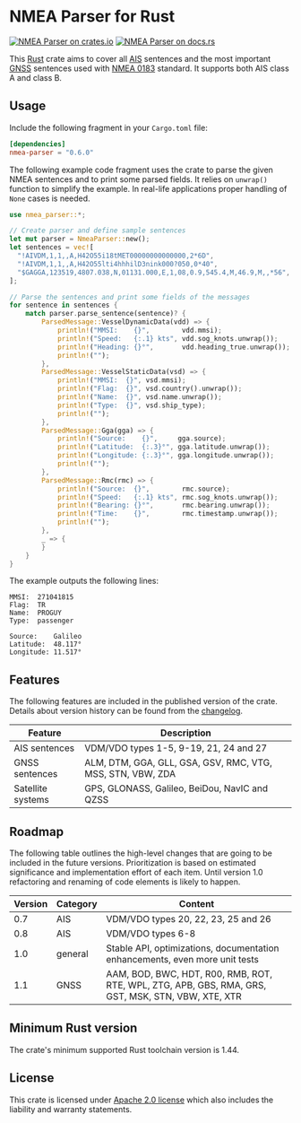 # NMEA Parser for Rust

[![NMEA Parser on crates.io][cratesio-image]][cratesio]
[![NMEA Parser on docs.rs][docsrs-image]][docsrs]

[cratesio-image]: https://img.shields.io/crates/v/nmea-parser.svg
[cratesio]: https://crates.io/crates/nmea-parser
[docsrs-image]: https://docs.rs/nmea-parser/badge.svg
[docsrs]: https://docs.rs/nmea-parser

This [Rust] crate aims to cover all [AIS] sentences and the most important [GNSS] sentences used 
with [NMEA 0183] standard. It supports both AIS class A and class B.

## Usage

Include the following fragment in your `Cargo.toml` file:

```toml
[dependencies]
nmea-parser = "0.6.0"
```

The following example code fragment uses the crate to parse the given NMEA sentences and to print 
some parsed fields. It relies on `unwrap()` function to simplify the example. In real-life 
applications proper handling of `None` cases is needed.

```rust
use nmea_parser::*;

// Create parser and define sample sentences
let mut parser = NmeaParser::new();
let sentences = vec![
  "!AIVDM,1,1,,A,H42O55i18tMET00000000000000,2*6D",
  "!AIVDM,1,1,,A,H42O55lti4hhhilD3nink000?050,0*40",
  "$GAGGA,123519,4807.038,N,01131.000,E,1,08,0.9,545.4,M,46.9,M,,*56",
];

// Parse the sentences and print some fields of the messages
for sentence in sentences {    
    match parser.parse_sentence(sentence)? {
        ParsedMessage::VesselDynamicData(vdd) => {
            println!("MMSI:    {}",        vdd.mmsi);
            println!("Speed:   {:.1} kts", vdd.sog_knots.unwrap());
            println!("Heading: {}°",       vdd.heading_true.unwrap());
            println!("");
        },
        ParsedMessage::VesselStaticData(vsd) => {
            println!("MMSI:  {}", vsd.mmsi);
            println!("Flag:  {}", vsd.country().unwrap());
            println!("Name:  {}", vsd.name.unwrap());
            println!("Type:  {}", vsd.ship_type);
            println!("");
        },
        ParsedMessage::Gga(gga) => {
            println!("Source:    {}",     gga.source);
            println!("Latitude:  {:.3}°", gga.latitude.unwrap());
            println!("Longitude: {:.3}°", gga.longitude.unwrap());
            println!("");
        },
        ParsedMessage::Rmc(rmc) => {
            println!("Source:  {}",        rmc.source);
            println!("Speed:   {:.1} kts", rmc.sog_knots.unwrap());
            println!("Bearing: {}°",       rmc.bearing.unwrap());
            println!("Time:    {}",        rmc.timestamp.unwrap());
            println!("");
        },
        _ => {
        }
    }
}
```

The example outputs the following lines:

```
MMSI:  271041815
Flag:  TR
Name:  PROGUY
Type:  passenger

Source:    Galileo
Latitude:  48.117°
Longitude: 11.517°
```

## Features

The following features are included in the published version of the crate. Details about version 
history can be found from the [changelog].

|Feature          |Description                                                |
|-----------------|-----------------------------------------------------------|
|AIS sentences    |VDM/VDO types 1-5, 9-19, 21, 24 and 27                     |
|GNSS sentences   |ALM, DTM, GGA, GLL, GSA, GSV, RMC, VTG, MSS, STN, VBW, ZDA |
|Satellite systems|GPS, GLONASS, Galileo, BeiDou, NavIC and QZSS              | 

## Roadmap

The following table outlines the high-level changes that are going to be included in the future 
versions. Prioritization is based on estimated significance and implementation effort of each item. 
Until version 1.0 refactoring and renaming of code elements is likely to happen. 

|Version |Category    |Content                                                   |
|--------|------------|----------------------------------------------------------|
|0.7     |AIS         |VDM/VDO types 20, 22, 23, 25 and 26                       |
|0.8     |AIS         |VDM/VDO types 6-8                                         |
|1.0     |general     |Stable API, optimizations, documentation enhancements, even more unit tests|
|1.1     |GNSS        |AAM, BOD, BWC, HDT, R00, RMB, ROT, RTE, WPL, ZTG, APB, GBS, RMA, GRS, GST, MSK, STN, VBW, XTE, XTR|

## Minimum Rust version

The crate's minimum supported Rust toolchain version is 1.44.

## License

This crate is licensed under [Apache 2.0 license] which also includes the liability and warranty 
statements.

[changelog]: CHANGELOG.md
[Apache 2.0 license]: LICENSE
[Rust]: https://en.wikipedia.org/wiki/Rust_(programming_language)
[AIS]: https://en.wikipedia.org/wiki/Automatic_identification_system
[GNSS]: https://en.wikipedia.org/wiki/Satellite_navigation
[NMEA 0183]: https://en.wikipedia.org/wiki/NMEA_0183
